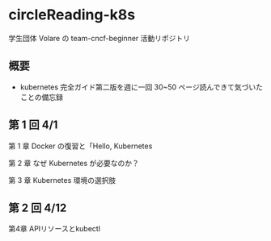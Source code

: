 # circleReading-k8s

学生団体 Volare の team-cncf-beginner 活動リポジトリ

## 概要

- kubernetes 完全ガイド第二版を週に一回 30~50 ページ読んできて気づいたことの備忘録

## 第 1 回 4/1

第 1 章 Docker の復習と「Hello, Kubernetes

第 2 章 なぜ Kubernetes が必要なのか？

第 3 章 Kubernetes 環境の選択肢

## 第 2 回 4/12

第4章 APIリソースとkubectl
